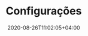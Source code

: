 ---
weight: 5
title: "Configurações"
date: 2020-08-26T11:02:05+04:00
lastmod: 2020-08-26T11:02:05+04:00
draft: false
# search related keywords
keywords: ["erro", "configuracoes"]
---